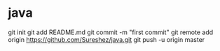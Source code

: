 # java
git init
git add README.md
git commit -m "first commit"
git remote add origin https://github.com/Sureshez/java.git
git push -u origin master
